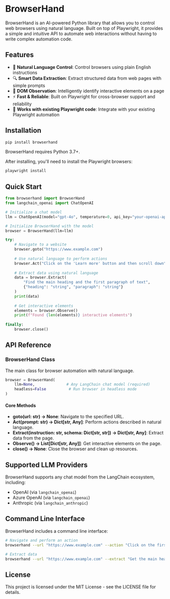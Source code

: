 # BrowserHand

BrowserHand is an AI-powered Python library that allows you to control web browsers using natural language. Built on top of Playwright, it provides a simple and intuitive API to automate web interactions without having to write complex automation code.

## Features

- 🧠 **Natural Language Control**: Control browsers using plain English instructions
- 🔍 **Smart Data Extraction**: Extract structured data from web pages with simple prompts
- 🔎 **DOM Observation**: Intelligently identify interactive elements on a page
- ⚡ **Fast & Reliable**: Built on Playwright for cross-browser support and reliability
- 🔗 **Works with existing Playwright code**: Integrate with your existing Playwright automation

## Installation

```bash
pip install browserhand
```

BrowserHand requires Python 3.7+.

After installing, you'll need to install the Playwright browsers:

```bash
playwright install
```

## Quick Start

```python
from browserhand import BrowserHand
from langchain_openai import ChatOpenAI

# Initialize a chat model
llm = ChatOpenAI(model="gpt-4o", temperature=0, api_key="your-openai-api-key")

# Initialize BrowserHand with the model
browser = BrowserHand(llm=llm)

try:
    # Navigate to a website
    browser.goto("https://www.example.com")
    
    # Use natural language to perform actions
    browser.Act("Click on the 'Learn more' button and then scroll down")
    
    # Extract data using natural language
    data = browser.Extract(
        "Find the main heading and the first paragraph of text", 
        {"heading": "string", "paragraph": "string"}
    )
    print(data)
    
    # Get interactive elements
    elements = browser.Observe()
    print(f"Found {len(elements)} interactive elements")
    
finally:
    browser.close()
```

## API Reference

### BrowserHand Class

The main class for browser automation with natural language.

```python
browser = BrowserHand(
    llm=None,              # Any LangChain chat model (required)
    headless=False          # Run browser in headless mode
)
```

#### Core Methods

- **goto(url: str) -> None**: Navigate to the specified URL.
- **Act(prompt: str) -> Dict[str, Any]**: Perform actions described in natural language.
- **Extract(instruction: str, schema: Dict[str, str]) -> Dict[str, Any]**: Extract data from the page.
- **Observe() -> List[Dict[str, Any]]**: Get interactive elements on the page.
- **close() -> None**: Close the browser and clean up resources.

## Supported LLM Providers

BrowserHand supports any chat model from the LangChain ecosystem, including:

- OpenAI (via `langchain_openai`)
- Azure OpenAI (via `langchain_openai`)
- Anthropic (via `langchain_anthropic`)

## Command Line Interface

BrowserHand includes a command line interface:

```bash
# Navigate and perform an action
browserhand --url "https://www.example.com" --action "Click on the first button"

# Extract data
browserhand --url "https://www.example.com" --extract "Get the main heading" --schema "heading:string"
```

## License

This project is licensed under the MIT License - see the LICENSE file for details.
